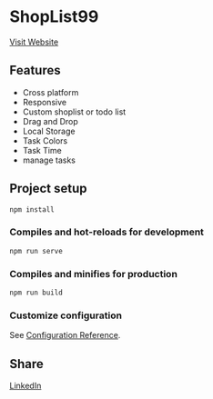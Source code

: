 # ShopList99

[Visit Website](https://shoplist99.kibokodigital.com/)
## Features

 - Cross platform
 - Responsive
 - Custom shoplist or todo list
 - Drag and Drop
 - Local Storage
 - Task Colors 
 - Task Time
 - manage tasks

## Project setup
```
npm install
```

### Compiles and hot-reloads for development
```
npm run serve
```

### Compiles and minifies for production
```
npm run build
```

### Customize configuration
See [Configuration Reference](https://cli.vuejs.org/config/).


## Share

[LinkedIn](https://www.linkedin.com/in/dominique-kiboko-91b46b98/)
